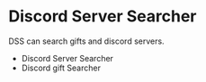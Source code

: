 # Discord Server Searcher
DSS can search gifts and discord servers.
- Discord Server Searcher
- Discord gift Searcher
